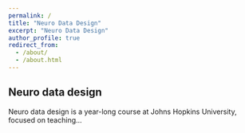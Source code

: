```yaml
---
permalink: /
title: "Neuro Data Design"
excerpt: "Neuro Data Design"
author_profile: true
redirect_from: 
  - /about/
  - /about.html
---
```


## Neuro data design 

Neuro data design is a year-long course at Johns Hopkins University, focused on teaching...

